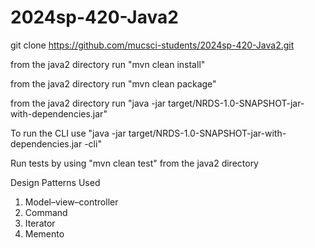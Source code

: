 # 2024sp-420-Java2

 git clone https://github.com/mucsci-students/2024sp-420-Java2.git

 from the java2 directory run "mvn clean install"

 from the java2 directory run "mvn clean package"

 from the java2 directory run "java -jar target/NRDS-1.0-SNAPSHOT-jar-with-dependencies.jar"

 To run the CLI use "java -jar target/NRDS-1.0-SNAPSHOT-jar-with-dependencies.jar -cli" 

 Run tests by using "mvn clean test" from the java2 directory

Design Patterns Used

1. Model–view–controller
2. Command
3. Iterator
4. Memento

